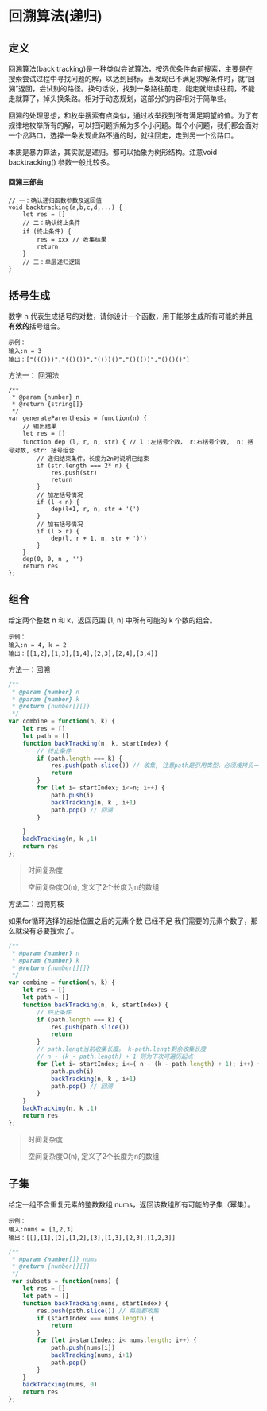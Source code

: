 # 回溯算法(递归)
## 定义
回溯算法(back tracking)是一种类似尝试算法，按选优条件向前搜索，主要是在搜索尝试过程中寻找问题的解，以达到目标，当发现已不满足求解条件时，就“回溯”返回，尝试别的路径。换句话说，找到一条路往前走，能走就继续往前，不能走就算了，掉头换条路。相对于动态规划，这部分的内容相对于简单些。

回溯的处理思想，和枚举搜索有点类似，通过枚举找到所有满足期望的值。为了有规律地枚举所有的解，可以把问题拆解为多个小问题。每个小问题，我们都会面对一个岔路口，选择一条发现此路不通的时，就往回走，走到另一个岔路口。

本质是暴力算法，其实就是递归。都可以抽象为树形结构。注意void backtracking() 参数一般比较多。

#### 回溯三部曲
``` JS
// 一：确认递归函数参数及返回值
void backtracking(a,b,c,d,...) {
    let res = []
    // 二：确认终止条件
    if (终止条件) {
        res = xxx // 收集结果
        return
    }
    // 三：单层递归逻辑
}

```
## 括号生成
数字 n 代表生成括号的对数，请你设计一个函数，用于能够生成所有可能的并且**有效的**括号组合。
```
示例：
输入:n = 3
输出：["((()))","(()())","(())()","()(())","()()()"]
```
方法一： 回溯法
``` JS
/**
 * @param {number} n
 * @return {string[]}
 */
var generateParenthesis = function(n) {
    // 输出结果
    let res = []
    function dep (l, r, n, str) { // l :左括号个数， r:右括号个数,  n: 括号对数, str: 括号组合
        // 递归结束条件，长度为2n时说明已结束
        if (str.length === 2* n) {
            res.push(str)
            return
        }
        // 加左括号情况
        if (l < n) {
            dep(l+1, r, n, str + '(')
        }
        // 加右括号情况
        if (l > r) {
            dep(l, r + 1, n, str + ')')
        }
    }
    dep(0, 0, n , '')
    return res
};
```
## 组合
给定两个整数 n 和 k，返回范围 [1, n] 中所有可能的 k 个数的组合。
```
示例：
输入:n = 4, k = 2
输出：[[1,2],[1,3],[1,4],[2,3],[2,4],[3,4]]
```
方法一：回溯
``` js
/**
 * @param {number} n
 * @param {number} k
 * @return {number[][]}
 */
var combine = function(n, k) {
    let res = []
    let path = []
    function backTracking(n, k, startIndex) {
        // 终止条件
        if (path.length === k) {
            res.push(path.slice()) // 收集, 注意path是引用类型，必须浅拷贝一下
            return
        }
        for (let i= startIndex; i<=n; i++) {
            path.push(i)
            backTracking(n, k , i+1)
            path.pop() // 回溯
        }

    }
    backTracking(n, k ,1)
    return res
};
```
> 时间复杂度
>
> 空间复杂度O(n), 定义了2个长度为n的数组

方法二：回溯剪枝

如果for循环选择的起始位置之后的元素个数 已经不足 我们需要的元素个数了，那么就没有必要搜索了。
``` js
/**
 * @param {number} n
 * @param {number} k
 * @return {number[][]}
 */
var combine = function(n, k) {
    let res = []
    let path = []
    function backTracking(n, k, startIndex) {
        // 终止条件
        if (path.length === k) {
            res.push(path.slice())
            return
        }
        // path.lengt当前收集长度。 k-path.lengt剩余收集长度
        // n - (k - path.length) + 1 则为下次可遍历起点
        for (let i= startIndex; i<=( n - (k - path.length) + 1); i++) {
            path.push(i)
            backTracking(n, k , i+1)
            path.pop() // 回溯
        }
    }
    backTracking(n, k ,1)
    return res
};
```
> 时间复杂度
>
> 空间复杂度O(n), 定义了2个长度为n的数组

## 子集
给定一组不含重复元素的整数数组 nums，返回该数组所有可能的子集（幂集）。
```
示例：
输入:nums = [1,2,3]
输出：[[],[1],[2],[1,2],[3],[1,3],[2,3],[1,2,3]]
```
```js
/**
 * @param {number[]} nums
 * @return {number[][]}
 */
 var subsets = function(nums) {
    let res = []
    let path = []
    function backTracking(nums, startIndex) {
        res.push(path.slice()) // 每层都收集
        if (startIndex === nums.length) {
            return
        }
        for (let i=startIndex; i< nums.length; i++) {
            path.push(nums[i])
            backTracking(nums, i+1)
            path.pop()
        }
    }
    backTracking(nums, 0)
    return res
};
```